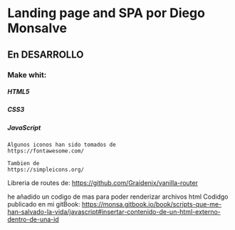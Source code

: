 # Landing page and SPA por Diego Monsalve
## En DESARROLLO

### Make whit:
##### HTML5
##### CSS3
##### JavaScript




```
Algunos iconos han sido tomados de
https://fontawesome.com/

Tambien de
https://simpleicons.org/

```


Libreria de routes de:
https://github.com/Graidenix/vanilla-router

he añadido un codigo de mas para poder renderizar archivos html
Codidgo publicado en mi gitBook:
https://monsa.gitbook.io/book/scripts-que-me-han-salvado-la-vida/javascript#insertar-contenido-de-un-html-externo-dentro-de-una-id

